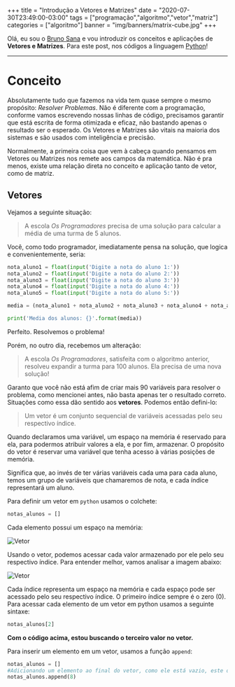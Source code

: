 +++
title = "Introdução a Vetores e Matrizes"
date = "2020-07-30T23:49:00-03:00"
tags = ["programação","algoritmo","vetor","matriz"]
categories = ["algoritmo"]
banner = "img/banners/matrix-cube.jpg"
+++

Olá, eu sou o [Bruno Sana](https://github.com/brunosana) e vou introduzir os conceitos e aplicações de **Vetores e Matrizes**. Para este post, nos códigos a linguagem [Python](https://www.python.org/)!

---

# Conceito

Absolutamente tudo que fazemos na vida tem quase sempre o mesmo propósito: *Resolver Problemas*. Não é diferente com a programação, conforme vamos escrevendo nossas linhas de código, precisamos garantir que está escrita de forma otimizada e eficaz, não bastando apenas o resultado ser o esperado. Os Vetores e Matrizes são vitais na maioria dos sistemas e são usados com inteligência e precisão.

Normalmente, a primeira coisa que vem à cabeça quando pensamos em Vetores ou Matrizes nos remete aos campos da matemática. Não é pra menos, existe uma relação direta no conceito e aplicação tanto de vetor, como de matriz.

## Vetores

Vejamos a seguinte situação:

> A escola *Os Programadores* precisa de uma solução para calcular a média de uma turma de 5 alunos.

Você, como todo programador, imediatamente pensa na solução, que logica e convenientemente, seria:

```python
nota_aluno1 = float(input('Digite a nota do aluno 1:'))
nota_aluno2 = float(input('Digite a nota do aluno 2:'))
nota_aluno3 = float(input('Digite a nota do aluno 3:'))
nota_aluno4 = float(input('Digite a nota do aluno 4:'))
nota_aluno5 = float(input('Digite a nota do aluno 5:'))

media = (nota_aluno1 + nota_aluno2 + nota_aluno3 + nota_aluno4 + nota_aluno5)/10

print('Media dos alunos: {}'.format(media))
```

Perfeito. Resolvemos o problema!

Porém, no outro dia, recebemos um alteração:

> A escola *Os Programadores*, satisfeita com o algoritmo anterior, resolveu expandir a turma para 100 alunos. Ela precisa de uma nova solução!

Garanto que você não está afim de criar mais 90 variáveis para resolver o problema, como mencionei antes, não basta apenas ter o resultado correto. Situações como essa dão sentido aos **vetores**. Podemos então defini-lo:

> Um vetor é um conjunto sequencial de variáveis acessadas pelo seu respectivo índice.

Quando declaramos uma variável, um espaço na memória é reservado para ela, para podermos atribuir valores a ela, e por fim, armazenar. O propósito do vetor é reservar uma variável que tenha acesso à várias posições de memória.

Significa que, ao invés de ter várias variáveis cada uma para cada aluno, temos um grupo de variáveis que chamaremos de nota, e cada índice representará um aluno.

Para definir um vetor em `python` usamos o colchete:

```python
notas_alunos = []
```

Cada elemento possui um espaço na memória:

![Vetor](/img/conteudos-de-artigos/vetor-2.png)


Usando o vetor, podemos acessar cada valor armazenado por ele pelo seu respectivo índice. Para entender melhor, vamos analisar a imagem abaixo:

![Vetor](/img/conteudos-de-artigos/vetor-1.png)

Cada índice representa um espaço na memória e cada espaço pode ser acessado pelo seu respectivo índice. O primeiro índice sempre é o zero (0). Para acessar cada elemento de um vetor em python usamos a seguinte sintaxe:

```python
notas_alunos[2]
```

**Com o código acima, estou buscando o terceiro valor no vetor.**

Para inserir um elemento em um vetor, usamos a função `append`:

```python
notas_alunos = []
#Adicionando um elemento ao final do vetor, como ele está vazio, este ocupará a primeira posição, de índice 0
notas_alunos.append(8)
```

